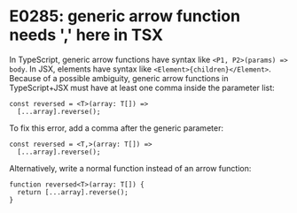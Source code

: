 # E0285: generic arrow function needs ',' here in TSX

In TypeScript, generic arrow functions have syntax like `<P1, P2>(params) =>
body`. In JSX, elements have syntax like `<Element>{children}</Element>`.
Because of a possible ambiguity, generic arrow functions in TypeScript+JSX must
have at least one comma inside the parameter list:

```typescript-jsx
const reversed = <T>(array: T[]) =>
  [...array].reverse();
```

To fix this error, add a comma after the generic parameter:

```typescript-jsx
const reversed = <T,>(array: T[]) =>
  [...array].reverse();
```

Alternatively, write a normal function instead of an arrow function:

```typescript-jsx
function reversed<T>(array: T[]) {
  return [...array].reverse();
}
```
